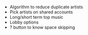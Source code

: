 -   Algorithm to reduce duplicate artists
-   Pick artists on shared accounts
-   Long/short term top music
-   Lobby options
-   ? button to know space skipping
